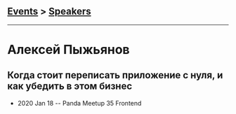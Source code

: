 ## [Events](../README.md) > [Speakers](../speakers.md)
---

# Алексей Пыжьянов

## Когда стоит переписать приложение с нуля, и как убедить в этом бизнес
- 2020 Jan 18 -- Panda Meetup 35 Frontend    
